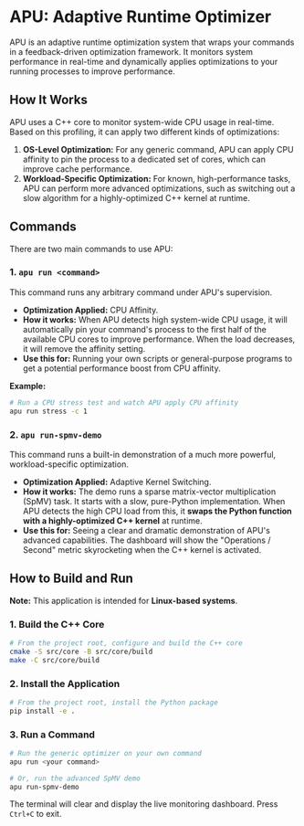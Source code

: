 # APU: Adaptive Runtime Optimizer

APU is an adaptive runtime optimization system that wraps your commands in a feedback-driven optimization framework. It monitors system performance in real-time and dynamically applies optimizations to your running processes to improve performance.

## How It Works

APU uses a C++ core to monitor system-wide CPU usage in real-time. Based on this profiling, it can apply two different kinds of optimizations:

1.  **OS-Level Optimization:** For any generic command, APU can apply CPU affinity to pin the process to a dedicated set of cores, which can improve cache performance.
2.  **Workload-Specific Optimization:** For known, high-performance tasks, APU can perform more advanced optimizations, such as switching out a slow algorithm for a highly-optimized C++ kernel at runtime.

## Commands

There are two main commands to use APU:

### 1. `apu run <command>`

This command runs any arbitrary command under APU's supervision.

-   **Optimization Applied:** CPU Affinity.
-   **How it works:** When APU detects high system-wide CPU usage, it will automatically pin your command's process to the first half of the available CPU cores to improve performance. When the load decreases, it will remove the affinity setting.
-   **Use this for:** Running your own scripts or general-purpose programs to get a potential performance boost from CPU affinity.

**Example:**
```bash
# Run a CPU stress test and watch APU apply CPU affinity
apu run stress -c 1
```

### 2. `apu run-spmv-demo`

This command runs a built-in demonstration of a much more powerful, workload-specific optimization.

-   **Optimization Applied:** Adaptive Kernel Switching.
-   **How it works:** The demo runs a sparse matrix-vector multiplication (SpMV) task. It starts with a slow, pure-Python implementation. When APU detects the high CPU load from this, it **swaps the Python function with a highly-optimized C++ kernel** at runtime.
-   **Use this for:** Seeing a clear and dramatic demonstration of APU's advanced capabilities. The dashboard will show the "Operations / Second" metric skyrocketing when the C++ kernel is activated.

## How to Build and Run

**Note:** This application is intended for **Linux-based systems**.

### 1. Build the C++ Core
```bash
# From the project root, configure and build the C++ core
cmake -S src/core -B src/core/build
make -C src/core/build
```

### 2. Install the Application
```bash
# From the project root, install the Python package
pip install -e .
```

### 3. Run a Command
```bash
# Run the generic optimizer on your own command
apu run <your command>

# Or, run the advanced SpMV demo
apu run-spmv-demo
```
The terminal will clear and display the live monitoring dashboard. Press `Ctrl+C` to exit.
